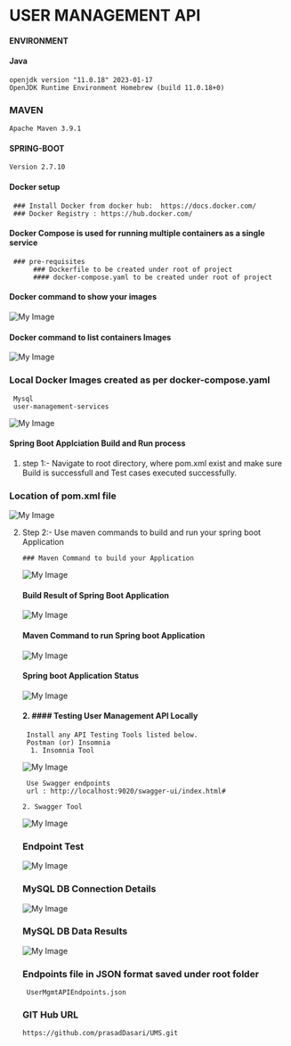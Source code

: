 # USER MANAGEMENT API

#### ENVIRONMENT ############

#### Java
    openjdk version "11.0.18" 2023-01-17
    OpenJDK Runtime Environment Homebrew (build 11.0.18+0)

### MAVEN
    Apache Maven 3.9.1
    
#### SPRING-BOOT
    Version 2.7.10


#### Docker setup
     ### Install Docker from docker hub:  https://docs.docker.com/
     ### Docker Registry : https://hub.docker.com/


#### Docker Compose is used for running multiple containers as a single service
     ### pre-requisites
          ### Dockerfile to be created under root of project
          #### docker-compose.yaml to be created under root of project 

#### Docker command to show your images


![My Image](DockerImages.png)

#### Docker command to list containers Images
![My Image](DockerImage-Container-Command.png) 

     
### Local Docker Images created as per docker-compose.yaml
     Mysql
     user-management-services

   ![My Image](DockerImages-Containers.png)
     


#### Spring Boot Applciation Build and Run process

 1. step 1:-  Navigate to root directory, where pom.xml exist and make sure Build is successfull and Test cases executed successfully.

  ### Location of pom.xml file

 ![My Image](PomXML.png)








 2. Step 2:- Use maven commands to build and run your spring boot Application

        ### Maven Command to build your Application


     ![My Image](MavenInstall.png)


       #### Build Result of Spring Boot Application

     ![My Image](BuildResult.png)


     #### Maven Command to run Spring boot Application

      ![My Image](ApplicationStatus-Started.png)


      #### Spring boot Application Status

       ![My Image](BuildResult.png)

    #### 2. #### Testing User Management API Locally 
         Install any API Testing Tools listed below.
         Postman (or) Insomnia
          1. Insomnia Tool
    ![My Image](INSOMNIA-TestAPI.png)


         Use Swagger endpoints
         url : http://localhost:9020/swagger-ui/index.html#

        2. Swagger Tool
       ![My Image](SwaggerURL-Endpoints.png)

       ### Endpoint Test
       
    ![My Image](Swagger-Endpoint-Test.png)


    ### MySQL DB Connection Details

    ![My Image](MySQLDB-Connection-Props.png)


       ### MySQL DB Data Results

    ![My Image](MySQLDB-Data.png)

       ### Endpoints file in JSON format saved under root folder
         UserMgmtAPIEndpoints.json
       

       ### GIT Hub URL 
        https://github.com/prasadDasari/UMS.git
      


  




       

          

  








  


